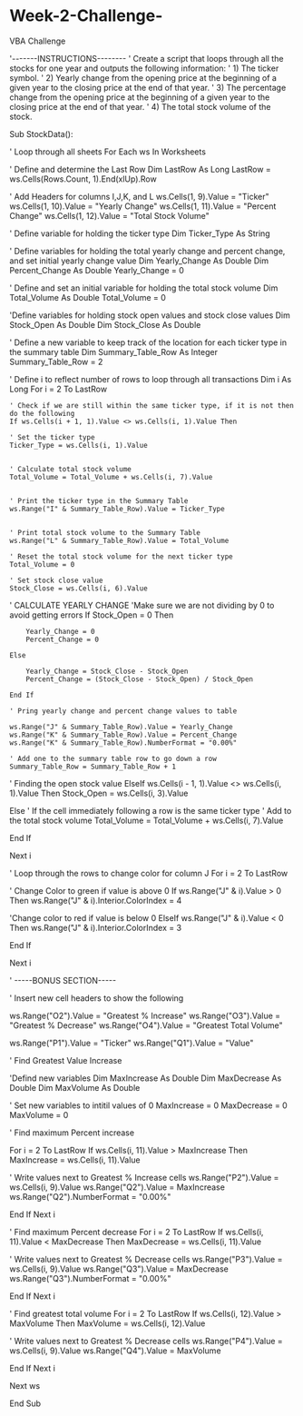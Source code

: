# Week-2-Challenge-
VBA Challenge

'-------INSTRUCTIONS--------
' Create a script that loops through all the stocks for one year and outputs the following information:
' 1) The ticker symbol.
' 2) Yearly change from the opening price at the beginning of a given year to the closing price at the end of that year.
' 3) The percentage change from the opening price at the beginning of a given year to the closing price at the end of that year.
' 4) The total stock volume of the stock.

Sub StockData():

' Loop through all sheets
For Each ws In Worksheets


' Define and determine the Last Row
Dim LastRow As Long
LastRow = ws.Cells(Rows.Count, 1).End(xlUp).Row

' Add Headers for columns I,J,K, and L
ws.Cells(1, 9).Value = "Ticker"
ws.Cells(1, 10).Value = "Yearly Change"
ws.Cells(1, 11).Value = "Percent Change"
ws.Cells(1, 12).Value = "Total Stock Volume"


' Define variable for holding the ticker type
Dim Ticker_Type As String

' Define variables for holding the total yearly change and percent change, and set initial yearly change value
Dim Yearly_Change As Double
Dim Percent_Change As Double
Yearly_Change = 0

' Define and set an initial variable for holding the total stock volume
Dim Total_Volume As Double
Total_Volume = 0

'Define variables for holding stock open values and stock close values
Dim Stock_Open As Double
Dim Stock_Close As Double


' Define a new variable to keep track of the location for each ticker type in the summary table
Dim Summary_Table_Row As Integer
Summary_Table_Row = 2

' Define i to reflect number of rows to loop through all transactions
Dim i As Long
For i = 2 To LastRow

    ' Check if we are still within the same ticker type, if it is not then do the following
    If ws.Cells(i + 1, 1).Value <> ws.Cells(i, 1).Value Then

    ' Set the ticker type
    Ticker_Type = ws.Cells(i, 1).Value


    ' Calculate total stock volume
    Total_Volume = Total_Volume + ws.Cells(i, 7).Value


    ' Print the ticker type in the Summary Table
    ws.Range("I" & Summary_Table_Row).Value = Ticker_Type


    ' Print total stock volume to the Summary Table
    ws.Range("L" & Summary_Table_Row).Value = Total_Volume

    ' Reset the total stock volume for the next ticker type
    Total_Volume = 0

    ' Set stock close value
    Stock_Close = ws.Cells(i, 6).Value

' CALCULATE YEARLY CHANGE
    'Make sure we are not dividing by 0 to avoid getting errors
    If Stock_Open = 0 Then

        Yearly_Change = 0
        Percent_Change = 0

    Else

        Yearly_Change = Stock_Close - Stock_Open
        Percent_Change = (Stock_Close - Stock_Open) / Stock_Open

    End If

    ' Pring yearly change and percent change values to table

    ws.Range("J" & Summary_Table_Row).Value = Yearly_Change
    ws.Range("K" & Summary_Table_Row).Value = Percent_Change
    ws.Range("K" & Summary_Table_Row).NumberFormat = "0.00%"

    ' Add one to the summary table row to go down a row
    Summary_Table_Row = Summary_Table_Row + 1
      


' Finding the open stock value
ElseIf ws.Cells(i - 1, 1).Value <> ws.Cells(i, 1).Value Then
    Stock_Open = ws.Cells(i, 3).Value


Else
    ' If the cell immediately following a row is the same ticker type
    ' Add to the total stock volume
    Total_Volume = Total_Volume + ws.Cells(i, 7).Value

End If

Next i


' Loop through the rows to change color for column J
For i = 2 To LastRow



' Change Color to green if value is above 0
If ws.Range("J" & i).Value > 0 Then
    ws.Range("J" & i).Interior.ColorIndex = 4


'Change color to red if value is below 0
ElseIf ws.Range("J" & i).Value < 0 Then
    ws.Range("J" & i).Interior.ColorIndex = 3

End If

Next i



' -----BONUS SECTION-----

' Insert new cell headers to show the following

ws.Range("O2").Value = "Greatest % Increase"
ws.Range("O3").Value = "Greatest % Decrease"
ws.Range("O4").Value = "Greatest Total Volume"

ws.Range("P1").Value = "Ticker"
ws.Range("Q1").Value = "Value"

' Find Greatest Value Increase


'Defind new variables
Dim MaxIncrease As Double
Dim MaxDecrease As Double
Dim MaxVolume As Double


' Set new variables to intitil values of 0
MaxIncrease = 0
MaxDecrease = 0
MaxVolume = 0


' Find maximum Percent increase

For i = 2 To LastRow
If ws.Cells(i, 11).Value > MaxIncrease Then
MaxIncrease = ws.Cells(i, 11).Value


' Write values next to Greatest % Increase cells
ws.Range("P2").Value = ws.Cells(i, 9).Value
ws.Range("Q2").Value = MaxIncrease
ws.Range("Q2").NumberFormat = "0.00%"


End If
Next i



' Find maximum Percent decrease
For i = 2 To LastRow
If ws.Cells(i, 11).Value < MaxDecrease Then
MaxDecrease = ws.Cells(i, 11).Value


' Write values next to Greatest % Decrease cells
ws.Range("P3").Value = ws.Cells(i, 9).Value
ws.Range("Q3").Value = MaxDecrease
ws.Range("Q3").NumberFormat = "0.00%"

End If
Next i


' Find greatest total volume
For i = 2 To LastRow
If ws.Cells(i, 12).Value > MaxVolume Then
MaxVolume = ws.Cells(i, 12).Value


' Write values next to Greatest % Decrease cells
ws.Range("P4").Value = ws.Cells(i, 9).Value
ws.Range("Q4").Value = MaxVolume


End If
Next i




Next ws
        
        
End Sub

